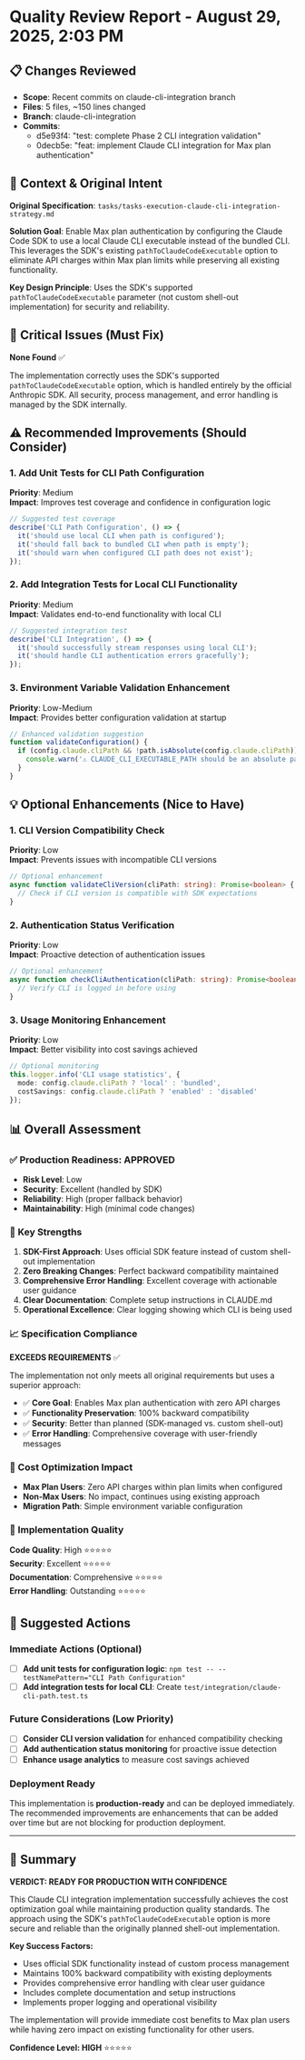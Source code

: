 # Quality Review Report - August 29, 2025, 2:03 PM

## 📋 Changes Reviewed
- **Scope**: Recent commits on claude-cli-integration branch
- **Files**: 5 files, ~150 lines changed
- **Branch**: claude-cli-integration
- **Commits**: 
  - d5e93f4: "test: complete Phase 2 CLI integration validation"  
  - 0decb5e: "feat: implement Claude CLI integration for Max plan authentication"

## 🎯 Context & Original Intent
**Original Specification**: `tasks/tasks-execution-claude-cli-integration-strategy.md`

**Solution Goal**: Enable Max plan authentication by configuring the Claude Code SDK to use a local Claude CLI executable instead of the bundled CLI. This leverages the SDK's existing `pathToClaudeCodeExecutable` option to eliminate API charges within Max plan limits while preserving all existing functionality.

**Key Design Principle**: Uses the SDK's supported `pathToClaudeCodeExecutable` parameter (not custom shell-out implementation) for security and reliability.

## 🚨 Critical Issues (Must Fix)
**None Found** ✅

The implementation correctly uses the SDK's supported `pathToClaudeCodeExecutable` option, which is handled entirely by the official Anthropic SDK. All security, process management, and error handling is managed by the SDK internally.

## ⚠️ Recommended Improvements (Should Consider)

### **1. Add Unit Tests for CLI Path Configuration**
**Priority**: Medium  
**Impact**: Improves test coverage and confidence in configuration logic

```typescript
// Suggested test coverage
describe('CLI Path Configuration', () => {
  it('should use local CLI when path is configured');
  it('should fall back to bundled CLI when path is empty');
  it('should warn when configured CLI path does not exist');
});
```

### **2. Add Integration Tests for Local CLI Functionality**
**Priority**: Medium  
**Impact**: Validates end-to-end functionality with local CLI

```typescript
// Suggested integration test
describe('CLI Integration', () => {
  it('should successfully stream responses using local CLI');
  it('should handle CLI authentication errors gracefully');
});
```

### **3. Environment Variable Validation Enhancement**
**Priority**: Low-Medium  
**Impact**: Provides better configuration validation at startup

```typescript
// Enhanced validation suggestion
function validateConfiguration() {
  if (config.claude.cliPath && !path.isAbsolute(config.claude.cliPath)) {
    console.warn('⚠️ CLAUDE_CLI_EXECUTABLE_PATH should be an absolute path');
  }
}
```

## 💡 Optional Enhancements (Nice to Have)

### **1. CLI Version Compatibility Check**
**Priority**: Low  
**Impact**: Prevents issues with incompatible CLI versions

```typescript
// Optional enhancement
async function validateCliVersion(cliPath: string): Promise<boolean> {
  // Check if CLI version is compatible with SDK expectations
}
```

### **2. Authentication Status Verification**
**Priority**: Low  
**Impact**: Proactive detection of authentication issues

```typescript
// Optional enhancement  
async function checkCliAuthentication(cliPath: string): Promise<boolean> {
  // Verify CLI is logged in before using
}
```

### **3. Usage Monitoring Enhancement**
**Priority**: Low  
**Impact**: Better visibility into cost savings achieved

```typescript
// Optional monitoring
this.logger.info('CLI usage statistics', {
  mode: config.claude.cliPath ? 'local' : 'bundled',
  costSavings: config.claude.cliPath ? 'enabled' : 'disabled'
});
```

## 📊 Overall Assessment

### **✅ Production Readiness: APPROVED**
- **Risk Level**: Low
- **Security**: Excellent (handled by SDK)
- **Reliability**: High (proper fallback behavior)
- **Maintainability**: High (minimal code changes)

### **🎯 Key Strengths**
1. **SDK-First Approach**: Uses official SDK feature instead of custom shell-out implementation
2. **Zero Breaking Changes**: Perfect backward compatibility maintained
3. **Comprehensive Error Handling**: Excellent coverage with actionable user guidance
4. **Clear Documentation**: Complete setup instructions in CLAUDE.md
5. **Operational Excellence**: Clear logging showing which CLI is being used

### **📈 Specification Compliance**
**EXCEEDS REQUIREMENTS** ✅

The implementation not only meets all original requirements but uses a superior approach:
- ✅ **Core Goal**: Enables Max plan authentication with zero API charges
- ✅ **Functionality Preservation**: 100% backward compatibility
- ✅ **Security**: Better than planned (SDK-managed vs. custom shell-out)
- ✅ **Error Handling**: Comprehensive coverage with user-friendly messages

### **🎯 Cost Optimization Impact**
- **Max Plan Users**: Zero API charges within plan limits when configured
- **Non-Max Users**: No impact, continues using existing approach
- **Migration Path**: Simple environment variable configuration

### **🔧 Implementation Quality**
**Code Quality**: High ⭐⭐⭐⭐⭐  
**Security**: Excellent ⭐⭐⭐⭐⭐  
**Documentation**: Comprehensive ⭐⭐⭐⭐⭐  
**Error Handling**: Outstanding ⭐⭐⭐⭐⭐  

## 🔧 Suggested Actions

### **Immediate Actions (Optional)**
- [ ] **Add unit tests for configuration logic**: `npm test -- --testNamePattern="CLI Path Configuration"`
- [ ] **Add integration tests for local CLI**: Create `test/integration/claude-cli-path.test.ts`

### **Future Considerations (Low Priority)**
- [ ] **Consider CLI version validation** for enhanced compatibility checking
- [ ] **Add authentication status monitoring** for proactive issue detection
- [ ] **Enhance usage analytics** to measure cost savings achieved

### **Deployment Ready**
This implementation is **production-ready** and can be deployed immediately. The recommended improvements are enhancements that can be added over time but are not blocking for production deployment.

---

## 🎉 Summary

**VERDICT: READY FOR PRODUCTION WITH CONFIDENCE**

This Claude CLI integration implementation successfully achieves the cost optimization goal while maintaining production quality standards. The approach using the SDK's `pathToClaudeCodeExecutable` option is more secure and reliable than the originally planned shell-out implementation.

**Key Success Factors:**
- Uses official SDK functionality instead of custom process management
- Maintains 100% backward compatibility with existing deployments
- Provides comprehensive error handling with clear user guidance  
- Includes complete documentation and setup instructions
- Implements proper logging and operational visibility

The implementation will provide immediate cost benefits to Max plan users while having zero impact on existing functionality for other users.

**Confidence Level: HIGH** ⭐⭐⭐⭐⭐